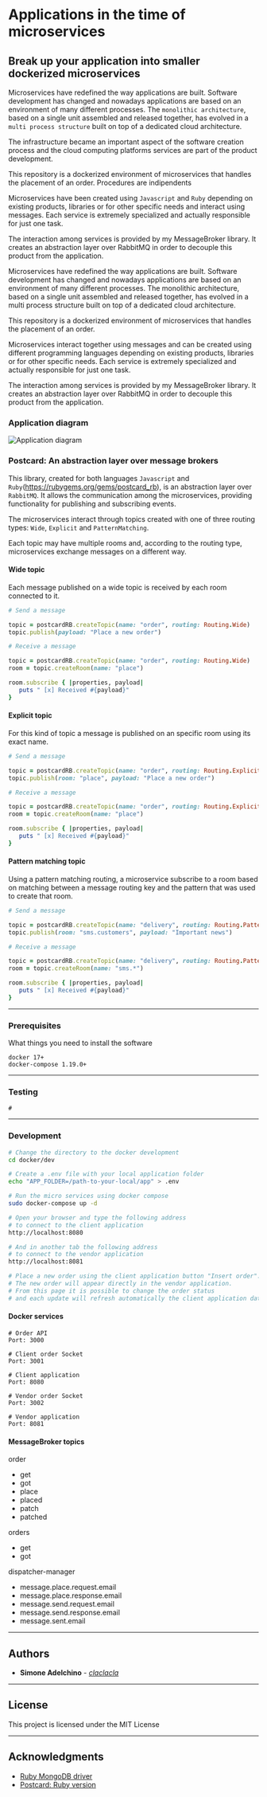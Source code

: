 # Applications in the time of microservices

## Break up your application into smaller dockerized microservices

Microservices have redefined the way applications are built. Software development has changed and nowadays applications are based on an environment of many different processes. The `monolithic architecture`, based on a single unit assembled and released together, has evolved in a `multi process structure` built on top of a dedicated cloud architecture.

The infrastructure became an important aspect of the software creation process and the cloud computing platforms services are part of the product development.

This repository is a dockerized environment of microservices that handles the placement of an order.
Procedures are indipendents  

Microservices have been created using `Javascript` and `Ruby` depending on existing products, libraries or for other specific needs and interact using messages.
Each service is extremely specialized and actually responsible for just one task.

The interaction among services is provided by my MessageBroker library. It creates an abstraction layer over RabbitMQ in order to decouple this product from the application.

Microservices have redefined the way applications are built. Software development has changed and nowadays applications are based on an environment of many different processes. The monolithic architecture, based on a single unit assembled and released together, has evolved in a multi process structure built on top of a dedicated cloud architecture.

This repository is a dockerized environment of microservices that handles the placement of an order.

Microservices interact together using messages and can be created using different programming languages depending on existing products, libraries or for other specific needs. Each service is extremely specialized and actually responsible for just one task.

The interaction among services is provided by my MessageBroker library. It creates an abstraction layer over RabbitMQ in order to decouple this product from the application.

### Application diagram

![Application diagram](assets/Application-in-the-time-of-microservices.png?raw=true "Application diagram")

### Postcard: An abstraction layer over message brokers

This library, created for both languages `Javascript` and `Ruby`(https://rubygems.org/gems/postcard_rb), is an abstraction layer over `RabbitMQ`. 
It allows the communication among the microservices, providing functionality for publishing and subscribing events.

The microservices interact through topics created with one of three routing types: `Wide`, `Explicit` and `PatternMatching`. 

Each topic may have multiple rooms and, according to the routing type, microservices exchange messages on a different way.

#### Wide topic

Each message published on a wide topic is received by each room connected to it.

```ruby
# Send a message

topic = postcardRB.createTopic(name: "order", routing: Routing.Wide)
topic.publish(payload: "Place a new order")

# Receive a message

topic = postcardRB.createTopic(name: "order", routing: Routing.Wide)
room = topic.createRoom(name: "place")

room.subscribe { |properties, payload|
   puts " [x] Received #{payload}"
}

```

#### Explicit topic

For this kind of topic a message is published on an specific room using its exact name.
 
```ruby
# Send a message

topic = postcardRB.createTopic(name: "order", routing: Routing.Explicit)
topic.publish(room: "place", payload: "Place a new order")

# Receive a message

topic = postcardRB.createTopic(name: "order", routing: Routing.Explicit)
room = topic.createRoom(name: "place")

room.subscribe { |properties, payload|
   puts " [x] Received #{payload}"
}

```

#### Pattern matching topic

Using a pattern matching routing, a microservice subscribe to a room based on matching between a message routing key and the pattern that was used to create that room.

```ruby
# Send a message

topic = postcardRB.createTopic(name: "delivery", routing: Routing.PatternMatching)
topic.publish(room: "sms.customers", payload: "Important news")

# Receive a message

topic = postcardRB.createTopic(name: "delivery", routing: Routing.PatternMatching)
room = topic.createRoom(name: "sms.*")

room.subscribe { |properties, payload|
   puts " [x] Received #{payload}"
}

```

--------------------------------------------------------------------------------

### Prerequisites

What things you need to install the software

```
docker 17+
docker-compose 1.19.0+

```

--------------------------------------------------------------------------------

### Testing

```
#

```

--------------------------------------------------------------------------------

### Development

```bash
# Change the directory to the docker development 
cd docker/dev

# Create a .env file with your local application folder
echo "APP_FOLDER=/path-to-your-local/app" > .env 

# Run the micro services using docker compose
sudo docker-compose up -d

# Open your browser and type the following address
# to connect to the client application
http://localhost:8080

# And in another tab the following address
# to connect to the vendor application
http://localhost:8081

# Place a new order using the client application button "Insert order".
# The new order will appear directly in the vendor application.
# From this page it is possible to change the order status
# and each update will refresh automatically the client application data.

```

#### Docker services

```
# Order API
Port: 3000

# Client order Socket
Port: 3001

# Client application
Port: 8080

# Vendor order Socket
Port: 3002

# Vendor application
Port: 8081

```

#### MessageBroker topics

order

* get
* got
* place
* placed
* patch
* patched

orders

* get
* got

dispatcher-manager

* message.place.request.email
* message.place.response.email
* message.send.request.email
* message.send.response.email
* message.sent.email

--------------------------------------------------------------------------------

## Authors

- **Simone Adelchino** - [_claclacla_](https://twitter.com/_claclacla_)

--------------------------------------------------------------------------------

## License

This project is licensed under the MIT License

--------------------------------------------------------------------------------

## Acknowledgments

- [Ruby MongoDB driver](https://docs.mongodb.com/ruby-driver/master/ruby-driver-tutorials/)
- [Postcard: Ruby version](https://rubygems.org/gems/postcard_rb)